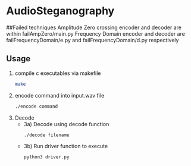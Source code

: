 # AudioSteganography

##Failed techniques
Amplitude Zero crossing encoder and decoder are within failAmpZero/main.py
Frequency Domain encoder and decoder are failFrequencyDomain/e.py and failFrequencyDomain/d.py respectively

## Usage
1) compile c executables via makefile
   ```bash
   make
2) encode command into input.wav file
   ```bash
   ./encode command
   
3) Decode
    - 3a) Decode using decode function
        ```bash
        ./decode filename
    - 3b) Run driver function to execute
        ```bash
        python3 driver.py